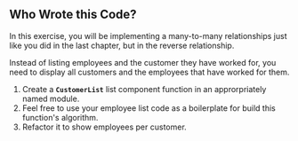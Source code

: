 ## Who Wrote this Code?

In this exercise, you will be implementing a many-to-many relationships just like you did in the last chapter, but in the reverse relationship.

Instead of listing employees and the customer they have worked for, you need to display all customers and the employees that have worked for them.

1. Create a **`CustomerList`** list component function in an approrpriately named module.
1. Feel free to use your employee list code as a boilerplate for build this function's algorithm.
1. Refactor it to show employees per customer.